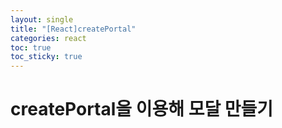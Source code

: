```yaml
---
layout: single
title: "[React]createPortal"
categories: react
toc: true
toc_sticky: true
---
```


# createPortal을 이용해 모달 만들기
